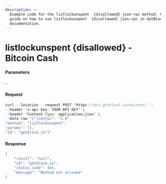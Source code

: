 ```yaml
---
description: >-
  Example code for the listlockunspent  {disallowed} json-rpc method. Сomplete
  guide on how to use listlockunspent  {disallowed} json-rpc in GetBlock.io Web3
  documentation.
---
```


# listlockunspent {disallowed} - Bitcoin Cash

#### Parameters

\-

#### Request

```java
curl --location --request POST 'https://bch.getblock.io/mainnet/' \ 
--header 'x-api-key: YOUR-API-KEY' \ 
--header 'Content-Type: application/json' \ 
--data-raw '{"jsonrpc": "2.0",
"method": "listlockunspent",
"params": [],
"id": "getblock.io"}'
```

#### Response

```java
{
    "result": "null",
    "id": "getblock.io",
    "status_code": 405,
    "message": "Method not allowed"
}
```
